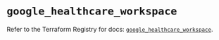 # `google_healthcare_workspace`

Refer to the Terraform Registry for docs: [`google_healthcare_workspace`](https://registry.terraform.io/providers/hashicorp/google-beta/6.8.0/docs/resources/google_healthcare_workspace).
